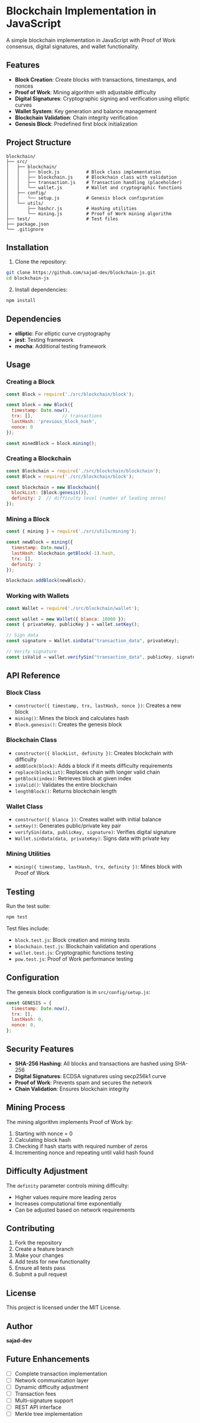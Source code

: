 # Blockchain Implementation in JavaScript

A simple blockchain implementation in JavaScript with Proof of Work consensus, digital signatures, and wallet functionality.

## Features

- **Block Creation**: Create blocks with transactions, timestamps, and nonces
- **Proof of Work**: Mining algorithm with adjustable difficulty
- **Digital Signatures**: Cryptographic signing and verification using elliptic curves
- **Wallet System**: Key generation and balance management
- **Blockchain Validation**: Chain integrity verification
- **Genesis Block**: Predefined first block initialization

## Project Structure

```
blockchain/
├── src/
│   ├── blockchain/
│   │   ├── block.js          # Block class implementation
│   │   ├── blockchain.js     # Blockchain class with validation
│   │   ├── transaction.js    # Transaction handling (placeholder)
│   │   └── wallet.js         # Wallet and cryptographic functions
│   ├── config/
│   │   └── setup.js          # Genesis block configuration
│   └── utils/
│       ├── hashcr.js         # Hashing utilities
│       └── mining.js         # Proof of Work mining algorithm
├── test/                     # Test files
├── package.json
└── .gitignore
```

## Installation

1. Clone the repository:
```bash
git clone https://github.com/sajad-dev/blockchain-js.git
cd blockchain-js
```

2. Install dependencies:
```bash
npm install
```

## Dependencies

- **elliptic**: For elliptic curve cryptography
- **jest**: Testing framework
- **mocha**: Additional testing framework

## Usage

### Creating a Block

```javascript
const Block = require('./src/blockchain/block');

const block = new Block({
  timestamp: Date.now(),
  trx: [],           // transactions
  lastHash: 'previous_block_hash',
  nonce: 0
});

const minedBlock = block.mining();
```

### Creating a Blockchain

```javascript
const Blockchain = require('./src/blockchain/blockchain');
const Block = require('./src/blockchain/block');

const blockchain = new Blockchain({
  blockList: [Block.genesis()],
  definity: 2  // difficulty level (number of leading zeros)
});
```

### Mining a Block

```javascript
const { mining } = require('./src/utils/mining');

const newBlock = mining({
  timestamp: Date.now(),
  lastHash: blockchain.getBlock(-1).hash,
  trx: [],
  definity: 2
});

blockchain.addBlock(newBlock);
```

### Working with Wallets

```javascript
const Wallet = require('./src/blockchain/wallet');

const wallet = new Wallet({ blanca: 10000 });
const { privateKey, publicKey } = wallet.setKey();

// Sign data
const signature = Wallet.sinData("transaction_data", privateKey);

// Verify signature
const isValid = wallet.verifySin("transaction_data", publicKey, signature);
```

## API Reference

### Block Class

- `constructor({ timestamp, trx, lastHash, nonce })`: Creates a new block
- `mining()`: Mines the block and calculates hash
- `Block.genesis()`: Creates the genesis block

### Blockchain Class

- `constructor({ blockList, definity })`: Creates blockchain with difficulty
- `addBlock(block)`: Adds a block if it meets difficulty requirements
- `replace(blockList)`: Replaces chain with longer valid chain
- `getBlock(index)`: Retrieves block at given index
- `isValid()`: Validates the entire blockchain
- `lengthBlock()`: Returns blockchain length

### Wallet Class

- `constructor({ blanca })`: Creates wallet with initial balance
- `setKey()`: Generates public/private key pair
- `verifySin(data, publicKey, signature)`: Verifies digital signature
- `Wallet.sinData(data, privateKey)`: Signs data with private key

### Mining Utilities

- `mining({ timestamp, lastHash, trx, definity })`: Mines block with Proof of Work

## Testing

Run the test suite:

```bash
npm test
```

Test files include:
- `block.test.js`: Block creation and mining tests
- `blockchain.test.js`: Blockchain validation and operations
- `wallet.test.js`: Cryptographic functions testing
- `pow.test.js`: Proof of Work performance testing

## Configuration

The genesis block configuration is in `src/config/setup.js`:

```javascript
const GENESIS = {
  timestamp: Date.now(),
  trx: [],
  lastHash: 0,
  nonce: 0,
};
```

## Security Features

- **SHA-256 Hashing**: All blocks and transactions are hashed using SHA-256
- **Digital Signatures**: ECDSA signatures using secp256k1 curve
- **Proof of Work**: Prevents spam and secures the network
- **Chain Validation**: Ensures blockchain integrity

## Mining Process

The mining algorithm implements Proof of Work by:
1. Starting with nonce = 0
2. Calculating block hash
3. Checking if hash starts with required number of zeros
4. Incrementing nonce and repeating until valid hash found

## Difficulty Adjustment

The `definity` parameter controls mining difficulty:
- Higher values require more leading zeros
- Increases computational time exponentially
- Can be adjusted based on network requirements

## Contributing

1. Fork the repository
2. Create a feature branch
3. Make your changes
4. Add tests for new functionality
5. Ensure all tests pass
6. Submit a pull request

## License

This project is licensed under the MIT License.

## Author

**sajad-dev**

## Future Enhancements

- [ ] Complete transaction implementation
- [ ] Network communication layer
- [ ] Dynamic difficulty adjustment
- [ ] Transaction fees
- [ ] Multi-signature support
- [ ] REST API interface
- [ ] Merkle tree implementation